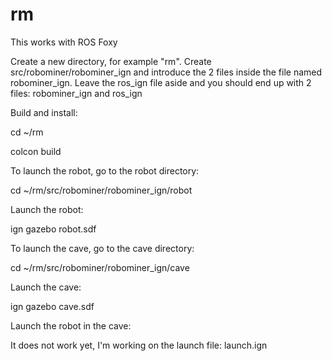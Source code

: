 # rm


This works with ROS Foxy

Create a new directory, for example "rm". Create src/robominer/robominer_ign and introduce the 2 files inside the file named robominer_ign. Leave the ros_ign file aside and you should end up with 2 files: robominer_ign and ros_ign

Build and install:

cd ~/rm

colcon build

To launch the robot, go to the robot directory:

cd ~/rm/src/robominer/robominer_ign/robot

Launch the robot:

ign gazebo robot.sdf

To launch the cave, go to the cave directory:

cd ~/rm/src/robominer/robominer_ign/cave

Launch the cave:

ign gazebo cave.sdf


Launch the robot in the cave:

It does not work yet, I'm working on the launch file: launch.ign
